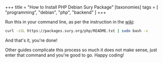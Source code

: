 +++
title = "How to Install PHP Debian Sury Package"
[taxonomies]
 tags = [ "programming", "debian", "php", "backend" ]
+++

Run this in your command line, as per the instruction in the [wiki](https://github.com/oerdnj/deb.sury.org/wiki/Frequently-Asked-Questions#how-to-enable-the-debsuryorg-repository):

```sh
curl -sSL https://packages.sury.org/php/README.txt | sudo bash -x
```

And that's it, you're done!  

Other guides complicate this process so much it does not make sense, just enter that command and you're good to go. Happy coding!
